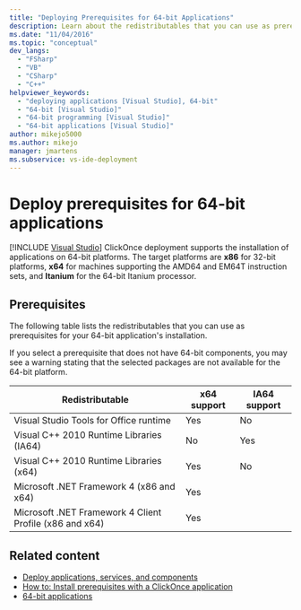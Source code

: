 ```yaml
---
title: "Deploying Prerequisites for 64-bit Applications"
description: Learn about the redistributables that you can use as prerequisites for ClickOnce deployment of applications on 64-bit platforms.
ms.date: "11/04/2016"
ms.topic: "conceptual"
dev_langs:
  - "FSharp"
  - "VB"
  - "CSharp"
  - "C++"
helpviewer_keywords:
  - "deploying applications [Visual Studio], 64-bit"
  - "64-bit [Visual Studio]"
  - "64-bit programming [Visual Studio]"
  - "64-bit applications [Visual Studio]"
author: mikejo5000
ms.author: mikejo
manager: jmartens
ms.subservice: vs-ide-deployment
---
```

# Deploy prerequisites for 64-bit applications

 [!INCLUDE [Visual Studio](~/includes/applies-to-version/vs-windows-only.md)]
ClickOnce deployment supports the installation of applications on 64-bit platforms. The target platforms are **x86** for 32-bit platforms, **x64** for machines supporting the AMD64 and EM64T instruction sets, and **Itanium** for the 64-bit Itanium processor.

## Prerequisites
 The following table lists the redistributables that you can use as prerequisites for your 64-bit application's installation.

 If you select a prerequisite that does not have 64-bit components, you may see a warning stating that the selected packages are not available for the 64-bit platform.

| Redistributable | x64 support | IA64 support |
| - |-------------|--------------|
|  Visual Studio Tools for Office runtime  | Yes | No |
| Visual C++ 2010 Runtime Libraries (IA64) | No | Yes |
| Visual C++ 2010 Runtime Libraries (x64) | Yes | No |
| Microsoft .NET Framework 4 (x86 and x64) | Yes | |
| Microsoft .NET Framework 4 Client Profile (x86 and x64) | Yes | |

## Related content
- [Deploy applications, services, and components](../deployment/deploying-applications-services-and-components.md)
- [How to: Install prerequisites with a ClickOnce application](../deployment/how-to-install-prerequisites-with-a-clickonce-application.md)
- [64-bit applications](/dotnet/framework/64-bit-apps)